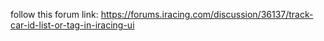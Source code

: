 follow this forum link:
https://forums.iracing.com/discussion/36137/track-car-id-list-or-tag-in-iracing-ui